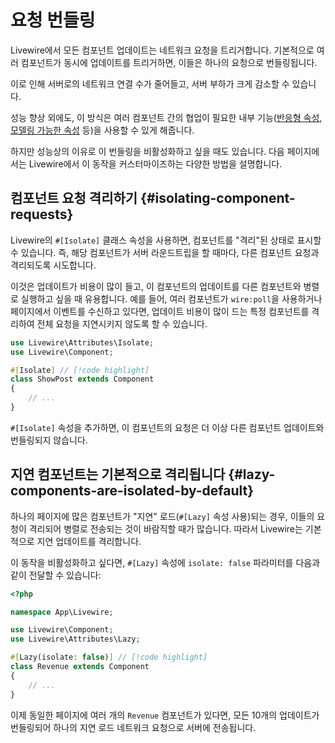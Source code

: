 # 요청 번들링
Livewire에서 모든 컴포넌트 업데이트는 네트워크 요청을 트리거합니다. 기본적으로 여러 컴포넌트가 동시에 업데이트를 트리거하면, 이들은 하나의 요청으로 번들링됩니다.

이로 인해 서버로의 네트워크 연결 수가 줄어들고, 서버 부하가 크게 감소할 수 있습니다.

성능 향상 외에도, 이 방식은 여러 컴포넌트 간의 협업이 필요한 내부 기능([반응형 속성](/livewire/3.x/nesting#reactive-props), [모델링 가능한 속성](/livewire/3.x/nesting#binding-to-child-data-using-wiremodel) 등)을 사용할 수 있게 해줍니다.

하지만 성능상의 이유로 이 번들링을 비활성화하고 싶을 때도 있습니다. 다음 페이지에서는 Livewire에서 이 동작을 커스터마이즈하는 다양한 방법을 설명합니다.

## 컴포넌트 요청 격리하기 {#isolating-component-requests}

Livewire의 `#[Isolate]` 클래스 속성을 사용하면, 컴포넌트를 "격리"된 상태로 표시할 수 있습니다. 즉, 해당 컴포넌트가 서버 라운드트립을 할 때마다, 다른 컴포넌트 요청과 격리되도록 시도합니다.

이것은 업데이트가 비용이 많이 들고, 이 컴포넌트의 업데이트를 다른 컴포넌트와 병렬로 실행하고 싶을 때 유용합니다. 예를 들어, 여러 컴포넌트가 `wire:poll`을 사용하거나 페이지에서 이벤트를 수신하고 있다면, 업데이트 비용이 많이 드는 특정 컴포넌트를 격리하여 전체 요청을 지연시키지 않도록 할 수 있습니다.
```php
use Livewire\Attributes\Isolate;
use Livewire\Component;

#[Isolate] // [!code highlight]
class ShowPost extends Component
{
    // ...
}
```

`#[Isolate]` 속성을 추가하면, 이 컴포넌트의 요청은 더 이상 다른 컴포넌트 업데이트와 번들링되지 않습니다.

## 지연 컴포넌트는 기본적으로 격리됩니다 {#lazy-components-are-isolated-by-default}

하나의 페이지에 많은 컴포넌트가 "지연" 로드(`#[Lazy]` 속성 사용)되는 경우, 이들의 요청이 격리되어 병렬로 전송되는 것이 바람직할 때가 많습니다. 따라서 Livewire는 기본적으로 지연 업데이트를 격리합니다.

이 동작을 비활성화하고 싶다면, `#[Lazy]` 속성에 `isolate: false` 파라미터를 다음과 같이 전달할 수 있습니다:

```php
<?php

namespace App\Livewire;

use Livewire\Component;
use Livewire\Attributes\Lazy;

#[Lazy(isolate: false)] // [!code highlight]
class Revenue extends Component
{
    // ...
}
```

이제 동일한 페이지에 여러 개의 `Revenue` 컴포넌트가 있다면, 모든 10개의 업데이트가 번들링되어 하나의 지연 로드 네트워크 요청으로 서버에 전송됩니다.

